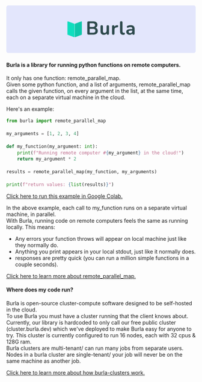 <p align="center"><img src="https://raw.githubusercontent.com/Burla-Cloud/.github/main/media/readme_banner.png" width=1000></p>

#### Burla is a library for running python functions on remote computers.

It only has one function: remote_parallel_map.  
Given some python function, and a list of arguments, remote_parallel_map calls the given function, on every argument in the list, at the same time, each on a separate virtual machine in the cloud.

Here's an example:
```python
from burla import remote_parallel_map

my_arguments = [1, 2, 3, 4]

def my_function(my_argument: int):
    print(f"Running remote computer #{my_argument} in the cloud!")
    return my_argument * 2
    
results = remote_parallel_map(my_function, my_arguments)

print(f"return values: {list(results)}")
```

[Click here to run this example in Google Colab.](https://colab.research.google.com/drive/17MWiQFyFKxTmNBaq7POGL0juByWIMA3w?usp=sharing)

In the above example, each call to my_function runs on a separate virtual machine, in parallel.  
With Burla, running code on remote computers feels the same as running locally. This means:
- Any errors your function throws will appear on local machine just like they normally do.
- Anything you print appears in your local stdout, just like it normally does.
- responses are pretty quick (you can run a million simple functions in a couple seconds).

[Click here to learn more about remote_parallel_map.](https://docs.burla.dev/overview)

#### Where does my code run?
Burla is open-source cluster-compute software designed to be self-hosted in the cloud.  
To use Burla you must have a cluster running that the client knows about.  
Currently, our library is hardcoded to only call our free public cluster (cluster.burla.dev) which we've deployed to make Burla easy for anyone to try. This cluster is currently configured to run 16 nodes, each with 32 cpus & 128G ram.  
Burla clusters are multi-tenant/ can run many jobs from separate users.  
Nodes in a burla cluster are single-tenant/ your job will never be on the same machine as another job.

[Click here to learn more about how burla-clusters work.](https://docs.burla.dev/overview#how-does-it-work)

